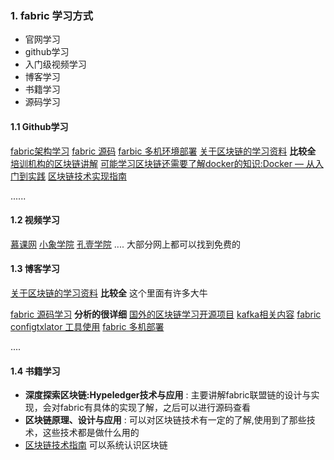 ### 1. fabric 学习方式

- 官网学习
- github学习
- 入门级视频学习
- 博客学习
- 书籍学习
- 源码学习

#### 1.1 Github学习

[fabric架构学习](https://github.com/daniel029/fabirc-architecture)
[fabric 源码](https://github.com/hyperledger/fabric)
[farbic 多机环境部署](https://github.com/lmr4633062/Hyperledger-Fabric-Network-Setting)
[关于区块链的学习资料](https://github.com/chaozh/awesome-blockchain-cn) **比较全**
[培训机构的区块链讲解](https://github.com/itheima1/BlockChain)
[可能学习区块链还需要了解docker的知识:Docker — 从入门到实践](https://github.com/yeasy/docker_practice)
[区块链技术实现指南](https://github.com/bitbeen/nxt_practice)

......

#### 1.2 视频学习

[慕课网](https://www.imooc.com/)
[小象学院](http://www.chinahadoop.cn/)
[孔壹学院](http://edu.kongyixueyuan.com/course/explore/Hyperledger)
....
大部分网上都可以找到免费的

#### 1.3 博客学习

[关于区块链的学习资料](https://github.com/chaozh/awesome-blockchain-cn) **比较全** 这个里面有许多大牛

[fabric 源码学习](https://blog.csdn.net/idsuf698987) **分析的很详细**
[国外的区块链学习开源项目](https://blockchaindemo.io/)
[kafka相关内容](https://blog.csdn.net/boonya/article/details/54783294)
[fabric configtxlator 工具使用](https://blog.csdn.net/fangdengfu123/article/details/79994421)
[fabric 多机部署](https://blog.csdn.net/qq_38591756/article/details/83040322)

....

#### 1.4 书籍学习

- **深度探索区块链:Hypeledger技术与应用** : 主要讲解fabric联盟链的设计与实现，会对fabric有具体的实现了解，之后可以进行源码查看
- **区块链原理、设计与应用** : 可以对区块链技术有一定的了解,使用到了那些技术，这些技术都是做什么用的
- [区块链技术指南](https://yeasy.gitbooks.io/blockchain_guide/) 可以系统认识区块链





